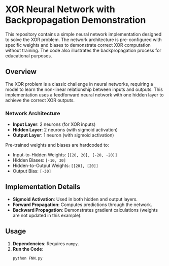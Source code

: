 # XOR Neural Network with Backpropagation Demonstration

This repository contains a simple neural network implementation designed to solve the XOR problem. The network architecture is pre-configured with specific weights and biases to demonstrate correct XOR computation without training. The code also illustrates the backpropagation process for educational purposes.

## Overview
The XOR problem is a classic challenge in neural networks, requiring a model to learn the non-linear relationship between inputs and outputs. This implementation uses a feedforward neural network with one hidden layer to achieve the correct XOR outputs.

### Network Architecture
- **Input Layer**: 2 neurons (for XOR inputs)
- **Hidden Layer**: 2 neurons (with sigmoid activation)
- **Output Layer**: 1 neuron (with sigmoid activation)

Pre-trained weights and biases are hardcoded to:
- Input-to-Hidden Weights: `[[20, 20], [-20, -20]]`
- Hidden Biases: `[-10, 30]`
- Hidden-to-Output Weights: `[[20], [20]]`
- Output Bias: `[-30]`

## Implementation Details
- **Sigmoid Activation**: Used in both hidden and output layers.
- **Forward Propagation**: Computes predictions through the network.
- **Backward Propagation**: Demonstrates gradient calculations (weights are not updated in this example).

## Usage
1. **Dependencies**: Requires `numpy`.
2. **Run the Code**:
   ```python
   python FNN.py 

